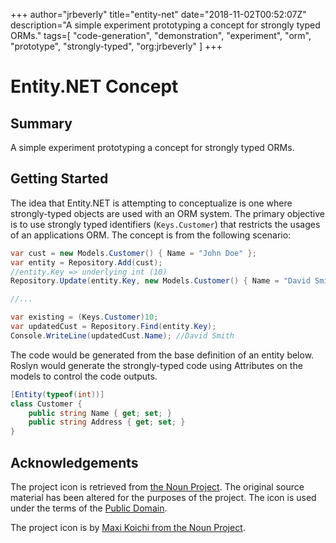 +++
author="jrbeverly"
title="entity-net"
date="2018-11-02T00:52:07Z"
description="A simple experiment prototyping a concept for strongly typed ORMs."
tags=[
  "code-generation",
  "demonstration",
  "experiment",
  "orm",
  "prototype",
  "strongly-typed",
  "org:jrbeverly"
]
+++

# Entity.NET Concept

## Summary

A simple experiment prototyping a concept for strongly typed ORMs.

## Getting Started

The idea that Entity.NET is attempting to conceptualize is one where strongly-typed objects are used with an ORM system. The primary objective is to use strongly typed identifiers (`Keys.Customer`) that restricts the usages of an applications ORM. The concept is from the following scenario:

```csharp
var cust = new Models.Customer() { Name = "John Doe" };
var entity = Repository.Add(cust);
//entity.Key => underlying int (10)
Repository.Update(entity.Key, new Models.Customer() { Name = "David Smith" });

//...

var existing = (Keys.Customer)10;
var updatedCust = Repository.Find(entity.Key);
Console.WriteLine(updatedCust.Name); //David Smith
```

The code would be generated from the base definition of an entity below. Roslyn would generate the strongly-typed code using Attributes on the models to control the code outputs.

```csharp
[Entity(typeof(int))]
class Customer {
    public string Name { get; set; }
    public string Address { get; set; }
}
```

## Acknowledgements

The project icon is retrieved from [the Noun Project](docs/icon/icon.json). The original source material has been altered for the purposes of the project. The icon is used under the terms of the [Public Domain](https://creativecommons.org/publicdomain/zero/1.0/).

The project icon is by [Maxi Koichi from the Noun Project](https://thenounproject.com/term/storage/49270/).